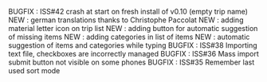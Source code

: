 BUGFIX : ISS#42 crash at start on fresh install of v0.10 (empty trip name)
NEW : german translations thanks to Christophe Paccolat
NEW : adding material letter icon on trip list
NEW : adding button for automatic suggestion of missing items
NEW : adding categories in list of items
NEW : automatic suggestion of items and categories while typing
BUGFIX : ISS#38 Importing text file, checkboxes are incorrectly managed
BUGFIX : ISS#36 Mass import submit button not visible on some phones
BUGFIX : ISS#35 Remember last used sort mode